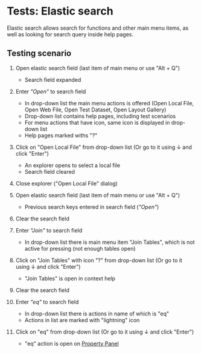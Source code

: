 <!-- TITLE: Tests: Elastic search -->
<!-- SUBTITLE: -->

# Tests: Elastic search

Elastic search allows search for functions and other main menu items, as well as looking for search query inside help pages.

## Testing scenario

1. Open elastic search field (last item of main menu or use "Alt + Q")
   * Search field expanded
   
1. Enter *"Open"* to search field
   * In drop-down list the main menu actions is offered (Open Local File, Open Web File, Open Test Dataset, Open Layout Gallery)
   * Drop-down list contains help pages, including test scenarios
   * For menu actions that have icon, same icon is displayed in drop-down list
   * Help pages marked withs "?"
   
1. Click on "Open Local File" from drop-down list (Or go to it using ↓ and click "Enter")
   * An explorer opens to select a local file
   * Search field cleared

1. Close explorer ("Open Local File" dialog)   

1. Open elastic search field (last item of main menu or use "Alt + Q")
   * Previous search keys entered in search field (*"Open"*)

1. Clear the search field

1. Enter *"Join"* to search field
   * In  drop-down list there is main menu item "Join Tables", which is not active for pressing (not enough tables open)
  
1. Click on "Join Tables" with icon "?" from drop-down list (Or go to it using ↓ and click "Enter")
   * "Join Tables" is open in context help

1. Clear the search field

1. Enter *"eq"* to search field
   * In  drop-down list there is actions in name of which is "eq"
   * Actions in list are marked with "lightning" icon
  
1. Click on "eq" from drop-down list (Or go to it using ↓ and click "Enter")
   * "eq" action is open on [Property Panel](../overview/navigation.md#properties)
